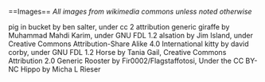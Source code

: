 ==Images==
*All images from wikimedia commons unless noted otherwise*

pig in bucket by ben salter, under cc 2 attribution generic
giraffe by Muhammad Mahdi Karim, under GNU FDL 1.2
alsation by Jim Island, under Creative Commons Attribution-Share Alike 4.0 International
kitty by david corby, under GNU FDL 1.2
Horse by Tania Gail,  Creative Commons Attribution 2.0 Generic
Rooster by Fir0002/Flagstaffotosi, Under the CC BY-NC
Hippo by Micha L Rieser

